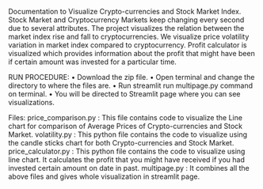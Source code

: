 Documentation to Visualize Crypto-currencies and Stock Market Index.
Stock Market and Cryptocurrency Markets keep changing every second due to several attributes. The project visualizes the relation between the market index rise and fall to cryptocurrencies. We visualize price volatility variation in market index compared to cryptocurrency. Profit calculator is visualized which provides information about the profit that might have been if certain amount was invested for a particular time.

RUN PROCEDURE:
• Download the zip file.
• Open terminal and change the directory to where the files are.
• Run streamlit run multipage.py command on terminal.
• You will be directed to Streamlit page where you can see visualizations.

Files: price_comparison.py : This file contains code to visualize the Line chart for comparison of Average Prices of Crypto-currencies and Stock Market.
volatility.py : This python file contains the code to visualize using the candle sticks chart for both Crypto-currencies and Stock Market.
price_calculator.py : This python file contains the code to visualize using line chart. It calculates the profit that you might have received if you had invested certain amount on date in past.
multipage.py : It combines all the above files and gives whole visualization in streamlit page.